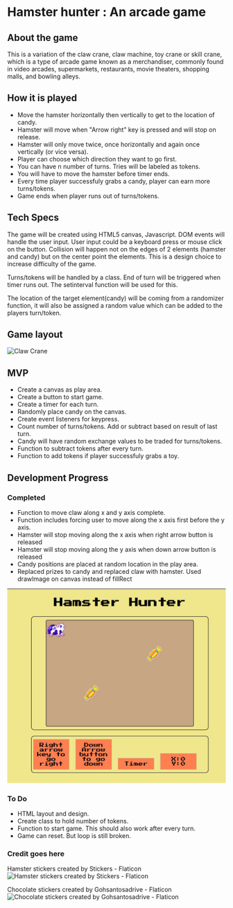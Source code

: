 # Hamster hunter : An arcade game

## About the game

This is a variation of the claw crane, claw machine, toy crane or skill crane, which is a type of arcade game known as a merchandiser, commonly found in video arcades, supermarkets, restaurants, movie theaters, shopping malls, and bowling alleys.


## How it is played

* Move the hamster horizontally then vertically to get to the location of candy.
* Hamster will move when "Arrow right" key is pressed and will stop on release.
* Hamster will only move twice, once horizontally and again once vertically (or vice versa).
* Player can choose which direction they want to go first.
* You can have n number of turns. Tries will be labeled as tokens.
* You will have to move the hamster before timer ends.
* Every time player successfuly grabs a candy, player can earn more turns/tokens.
* Game ends when player runs out of turns/tokens.

## Tech Specs

The game will be created using HTML5 canvas, Javascript. DOM events will handle the user input. User input could be a keyboard press or mouse click on the button. Collision will happen not on the edges of 2 elements (hamster and candy) but on the center point the elements. This is a design choice to increase difficulty of the game. 

Turns/tokens will be handled by a class. End of turn will be triggered when timer runs out. The setinterval function will be used for this.

The location of the target element(candy) will be coming from a randomizer function, it will also be assigned a random value which can be added to the players turn/token. 


## Game layout

![Claw Crane](https://i.imgur.com/nf3txe0.jpg)

## MVP

* Create a canvas as play area.
* Create a button to start game.
* Create a timer for each turn.
* Randomly place candy on the canvas.
* Create event listeners for keypress.
* Count number of turns/tokens. Add or subtract based on result of last turn.
* Candy will have random exchange values to be traded for turns/tokens. 
* Function to subtract tokens after every turn.
* Function to add tokens if player successfuly grabs a toy.

## Development Progress

### Completed

* Function to move claw along x and y axis complete.
* Function includes forcing user to move along the x axis first before the y axis.
* Hamster will stop moving along the x axis when right arrow button is released 
* Hamster will stop moving along the y axis when down arrow button is released 
* Candy positions are placed at random location in the play area.
* Replaced prizes to candy and replaced claw with hamster. Used drawImage on canvas instead of fillRect

![Claw Crane](images/hamster-hunter-beta.jpg)

### To Do

* HTML layout and design.
* Create class to hold number of tokens.
* Function to start game. This should also work after every turn.
* Game can reset. But loop is still broken.


### Credit goes here

Hamster stickers created by Stickers - Flaticon
![Hamster stickers created by Stickers - Flaticon](https://www.flaticon.com/free-stickers/hamster) 

Chocolate stickers created by Gohsantosadrive - Flaticon
![Chocolate stickers created by Gohsantosadrive - Flaticon](https://www.flaticon.com/free-icons/chocolate)